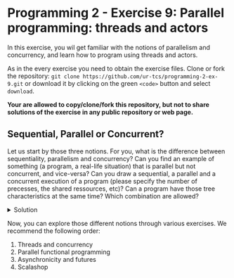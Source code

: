 # Programming 2 - Exercise 9: Parallel programming: threads and actors

In this exercise, you wil get familiar with the notions of parallelism and concurrency, and learn how to program using threads and actors. 

As in the every exercise you need to obtain the exercise files. Clone or fork the repository: `git clone https://github.com/ur-tcs/programming-2-ex-9.git` or download it by clicking on the green `<code>` button and select `download`.

__Your are allowed to copy/clone/fork this repository, but not to share solutions of the exercise in any public repository or web page.__

## Sequential, Parallel or Concurrent?  

Let us start by those three notions. For you, what is the difference between sequentiality, parallelism and concurrency? Can you find an example of something (a program, a real-life situation) that is parallel but not concurrent, and vice-versa? Can you draw a sequential, a parallel and a concurrent execution of a program (please specify the number of precesses, the shared ressources, etc)? Can a program have those tree characteristics at the same time? Which combination are allowed? 

<details>
  <summary>Solution</summary>

* In a sequential execution, every action is executed one after the other.
* Parallelism refers to the *behaviour of the program at running time*. In a parallel execution (with more than one process), the two processes are working at the exact same time. 
* Concurrency refers to the *conceptual* part of a program. In a concurrent execution (with more than one process accessing a shared ressource), different process are working on the same shared ressource.


![seq-conc](seq-conc.png) 

* Sequential: (e.g.: a supermarket with only one cashier). Sequential activities depends from each other and are not executed simultaneously, sand so hey cannot e parallel or concurrent.
* Parallel but not concurrent: more than one process and no shared ressources (e.g.: a restaurant, each client eating its own food at the same time).
* Concurrent but not parallel: more than on process accessing the same ressource at different times (e.g.: cashiers incrementing the global sale amount). 
* Parallel and concurrent: more than one process accessing a shared ressource at the same time (e.g.: multiple reads in a database, human breathing in a classroom).

![conc-para](conc-para.png)

</details>

Now, you can explore those different notions through various exercises. We recommend the following order: 
1. Threads and concurrency
2. Parallel functional programming
3. Asynchronicity and futures
4. Scalashop